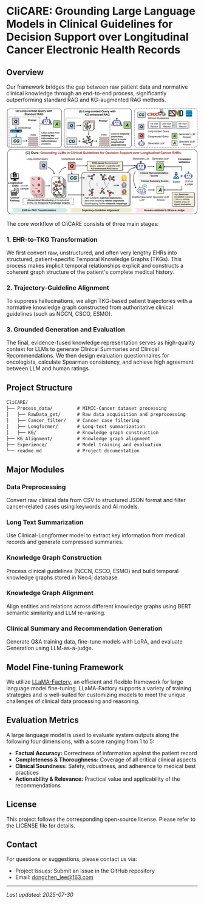 # CliCARE: Grounding Large Language Models in Clinical Guidelines for Decision Support over Longitudinal Cancer Electronic Health Records


## Overview

Our framework bridges the gap between raw patient data and normative clinical knowledge through an end-to-end process, significantly outperforming standard RAG and KG-augmented RAG methods.

<p align="center">
  <img src="./Structure.jpg" alt="CliCARE Framework"/>
</p>

The core workflow of CliCARE consists of three main stages:

### 1. EHR-to-TKG Transformation
We first convert raw, unstructured, and often very lengthy EHRs into structured, patient-specific Temporal Knowledge Graphs (TKGs). This process makes implicit temporal relationships explicit and constructs a coherent graph structure of the patient's complete medical history.

### 2. Trajectory-Guideline Alignment
To suppress hallucinations, we align TKG-based patient trajectories with a normative knowledge graph constructed from authoritative clinical guidelines (such as NCCN, CSCO, ESMO). 

### 3. Grounded Generation and Evaluation
The final, evidence-fused knowledge representation serves as high-quality context for LLMs to generate Clinical Summaries and Clinical Recommendations. We then design evaluation questionnaires for oncologists, calculate Spearman consistency, and achieve high agreement between LLM and human ratings.



## Project Structure

```
CliCARE/
├── Process_data/         # MIMIC-Cancer dataset processing
│   ├── RawData_get/      # Raw data acquisition and preprocessing
│   ├── Cancer_filter/    # Cancer case filtering
│   ├── Longformer/       # Long-text summarization
│   ├── KG/               # Knowledge graph construction
├── KG_Alignment/         # Knowledge graph alignment
├── Experience/           # Model training and evaluation
└── readme.md             # Project documentation
```

## Major Modules

### Data Preprocessing
Convert raw clinical data from CSV to structured JSON format and filter cancer-related cases using keywords and AI models.

### Long Text Summarization
Use Clinical-Longformer model to extract key information from medical records and generate compressed summaries.

### Knowledge Graph Construction
Process clinical guidelines (NCCN, CSCO, ESMO) and build temporal knowledge graphs stored in Neo4j database.

### Knowledge Graph Alignment
Align entities and relations across different knowledge graphs using BERT semantic similarity and LLM re-ranking.

### Clinical Summary and Recommendation Generation
Generate Q&A training data, fine-tune models with LoRA, and evaluate Generation using LLM-as-a-judge.



## Model Fine-tuning Framework

We utilize [LLaMA-Factory](https://github.com/hiyouga/LLaMA-Factory), an efficient and flexible framework for large language model fine-tuning. LLaMA-Factory supports a variety of training strategies and is well-suited for customizing models to meet the unique challenges of clinical data processing and reasoning.


## Evaluation Metrics

A large language model is used to evaluate system outputs along the following four dimensions, with a score ranging from 1 to 5:

- **Factual Accuracy:** Correctness of information against the patient record
- **Completeness & Thoroughness:** Coverage of all critical clinical aspects
- **Clinical Soundness:** Safety, robustness, and adherence to medical best practices
- **Actionability & Relevance:** Practical value and applicability of the recommendations

## License

This project follows the corresponding open-source license. Please refer to the LICENSE file for details.

## Contact

For questions or suggestions, please contact us via:
- Project Issues: Submit an Issue in the GitHub repository
- Email: dongchen_lee@163.com

---

*Last updated: 2025-07-30*
